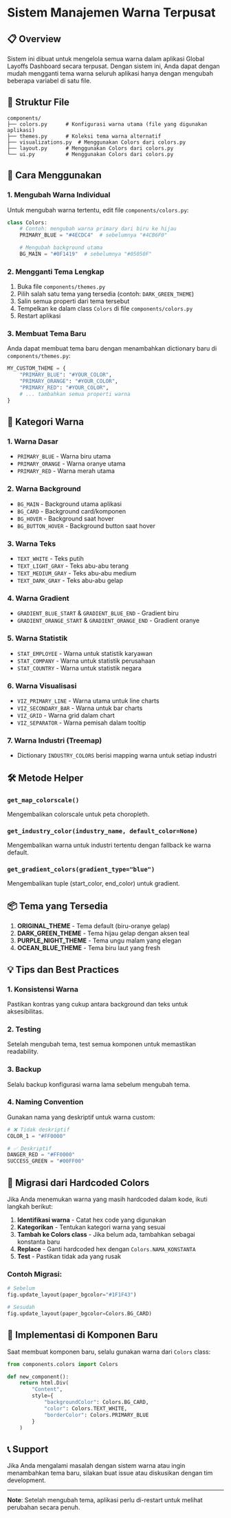 # Sistem Manajemen Warna Terpusat

## 📋 Overview

Sistem ini dibuat untuk mengelola semua warna dalam aplikasi Global Layoffs Dashboard secara terpusat. Dengan sistem ini, Anda dapat dengan mudah mengganti tema warna seluruh aplikasi hanya dengan mengubah beberapa variabel di satu file.

## 🎨 Struktur File

```
components/
├── colors.py      # Konfigurasi warna utama (file yang digunakan aplikasi)
├── themes.py      # Koleksi tema warna alternatif
├── visualizations.py  # Menggunakan Colors dari colors.py
├── layout.py      # Menggunakan Colors dari colors.py
└── ui.py          # Menggunakan Colors dari colors.py
```

## 🔧 Cara Menggunakan

### 1. Mengubah Warna Individual

Untuk mengubah warna tertentu, edit file `components/colors.py`:

```python
class Colors:
    # Contoh: mengubah warna primary dari biru ke hijau
    PRIMARY_BLUE = "#4ECDC4"  # sebelumnya "#4CB6F0"

    # Mengubah background utama
    BG_MAIN = "#0F1419"  # sebelumnya "#05050F"
```

### 2. Mengganti Tema Lengkap

1. Buka file `components/themes.py`
2. Pilih salah satu tema yang tersedia (contoh: `DARK_GREEN_THEME`)
3. Salin semua properti dari tema tersebut
4. Tempelkan ke dalam class `Colors` di file `components/colors.py`
5. Restart aplikasi

### 3. Membuat Tema Baru

Anda dapat membuat tema baru dengan menambahkan dictionary baru di `components/themes.py`:

```python
MY_CUSTOM_THEME = {
    "PRIMARY_BLUE": "#YOUR_COLOR",
    "PRIMARY_ORANGE": "#YOUR_COLOR",
    "PRIMARY_RED": "#YOUR_COLOR",
    # ... tambahkan semua properti warna
}
```

## 🎨 Kategori Warna

### 1. Warna Dasar

-   `PRIMARY_BLUE` - Warna biru utama
-   `PRIMARY_ORANGE` - Warna oranye utama
-   `PRIMARY_RED` - Warna merah utama

### 2. Warna Background

-   `BG_MAIN` - Background utama aplikasi
-   `BG_CARD` - Background card/komponen
-   `BG_HOVER` - Background saat hover
-   `BG_BUTTON_HOVER` - Background button saat hover

### 3. Warna Teks

-   `TEXT_WHITE` - Teks putih
-   `TEXT_LIGHT_GRAY` - Teks abu-abu terang
-   `TEXT_MEDIUM_GRAY` - Teks abu-abu medium
-   `TEXT_DARK_GRAY` - Teks abu-abu gelap

### 4. Warna Gradient

-   `GRADIENT_BLUE_START` & `GRADIENT_BLUE_END` - Gradient biru
-   `GRADIENT_ORANGE_START` & `GRADIENT_ORANGE_END` - Gradient oranye

### 5. Warna Statistik

-   `STAT_EMPLOYEE` - Warna untuk statistik karyawan
-   `STAT_COMPANY` - Warna untuk statistik perusahaan
-   `STAT_COUNTRY` - Warna untuk statistik negara

### 6. Warna Visualisasi

-   `VIZ_PRIMARY_LINE` - Warna utama untuk line charts
-   `VIZ_SECONDARY_BAR` - Warna untuk bar charts
-   `VIZ_GRID` - Warna grid dalam chart
-   `VIZ_SEPARATOR` - Warna pemisah dalam tooltip

### 7. Warna Industri (Treemap)

-   Dictionary `INDUSTRY_COLORS` berisi mapping warna untuk setiap industri

## 🛠️ Metode Helper

### `get_map_colorscale()`

Mengembalikan colorscale untuk peta choropleth.

### `get_industry_color(industry_name, default_color=None)`

Mengembalikan warna untuk industri tertentu dengan fallback ke warna default.

### `get_gradient_colors(gradient_type="blue")`

Mengembalikan tuple (start_color, end_color) untuk gradient.

## 📦 Tema yang Tersedia

1. **ORIGINAL_THEME** - Tema default (biru-oranye gelap)
2. **DARK_GREEN_THEME** - Tema hijau gelap dengan aksen teal
3. **PURPLE_NIGHT_THEME** - Tema ungu malam yang elegan
4. **OCEAN_BLUE_THEME** - Tema biru laut yang fresh

## 💡 Tips dan Best Practices

### 1. Konsistensi Warna

Pastikan kontras yang cukup antara background dan teks untuk aksesibilitas.

### 2. Testing

Setelah mengubah tema, test semua komponen untuk memastikan readability.

### 3. Backup

Selalu backup konfigurasi warna lama sebelum mengubah tema.

### 4. Naming Convention

Gunakan nama yang deskriptif untuk warna custom:

```python
# ❌ Tidak deskriptif
COLOR_1 = "#FF0000"

# ✅ Deskriptif
DANGER_RED = "#FF0000"
SUCCESS_GREEN = "#00FF00"
```

## 🔄 Migrasi dari Hardcoded Colors

Jika Anda menemukan warna yang masih hardcoded dalam kode, ikuti langkah berikut:

1. **Identifikasi warna** - Catat hex code yang digunakan
2. **Kategorikan** - Tentukan kategori warna yang sesuai
3. **Tambah ke Colors class** - Jika belum ada, tambahkan sebagai konstanta baru
4. **Replace** - Ganti hardcoded hex dengan `Colors.NAMA_KONSTANTA`
5. **Test** - Pastikan tidak ada yang rusak

### Contoh Migrasi:

```python
# Sebelum
fig.update_layout(paper_bgcolor="#1F1F43")

# Sesudah
fig.update_layout(paper_bgcolor=Colors.BG_CARD)
```

## 🚀 Implementasi di Komponen Baru

Saat membuat komponen baru, selalu gunakan warna dari `Colors` class:

```python
from components.colors import Colors

def new_component():
    return html.Div(
        "Content",
        style={
            "backgroundColor": Colors.BG_CARD,
            "color": Colors.TEXT_WHITE,
            "borderColor": Colors.PRIMARY_BLUE
        }
    )
```

## 📞 Support

Jika Anda mengalami masalah dengan sistem warna atau ingin menambahkan tema baru, silakan buat issue atau diskusikan dengan tim development.

---

**Note**: Setelah mengubah tema, aplikasi perlu di-restart untuk melihat perubahan secara penuh.
